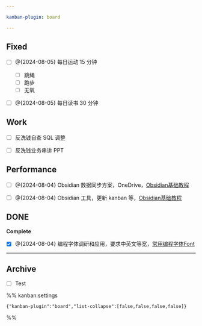 ```yaml
---

kanban-plugin: board

---
```


## Fixed

- [ ] @{2024-08-05} 每日运动 15 分钟
	- [ ] 跳绳
	- [ ] 跑步
	- [ ] 无氧
- [ ] @{2024-08-05} 每日读书 30 分钟


## Work

- [ ] 反洗钱自查 SQL 调整
- [ ] 反洗钱业务串讲 PPT


## Performance

- [ ] @{2024-08-04} Obsidian 数据同步方案，OneDrive，[Obsidian基础教程](learning/tools/Obsidian基础教程.md)
- [ ] @{2024-08-04} Obsidian 工具，更新 kanban 等，[Obsidian基础教程](learning/tools/Obsidian基础教程.md)


## DONE

**Complete**
- [x] @{2024-08-04} 编程字体调研和应用，要求中英文等宽，[常用编程字体Font](work/tools/Other/常用编程字体Font.md)


***

## Archive

- [ ] Test

%% kanban:settings
```
{"kanban-plugin":"board","list-collapse":[false,false,false,false]}
```
%%